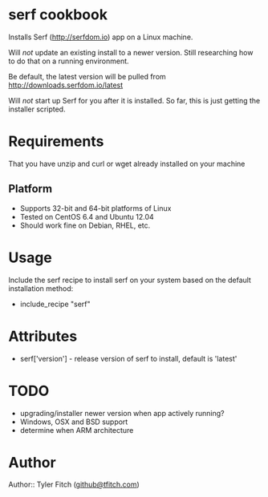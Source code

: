 # serf cookbook

Installs Serf (http://serfdom.io) app on a Linux machine.

Will *not* update an existing install to a newer version.  Still researching how to do that on a running environment.

Be default, the latest version will be pulled from http://downloads.serfdom.io/latest

Will *not* start up Serf for you after it is installed.  So far, this is just getting the installer scripted.

# Requirements
That you have unzip and curl or wget already installed on your machine

## Platform

* Supports 32-bit and 64-bit platforms of Linux
* Tested on CentOS 6.4 and Ubuntu 12.04
* Should work fine on Debian, RHEL, etc.

# Usage
Include the serf recipe to install serf on your system based on the default installation method:
* include_recipe "serf"

# Attributes
* serf['version'] - release version of serf to install, default is 'latest'

# TODO
* upgrading/installer newer version when app actively running?
* Windows, OSX and BSD support
* determine when ARM architecture

# Author

Author:: Tyler Fitch (<github@tfitch.com>)